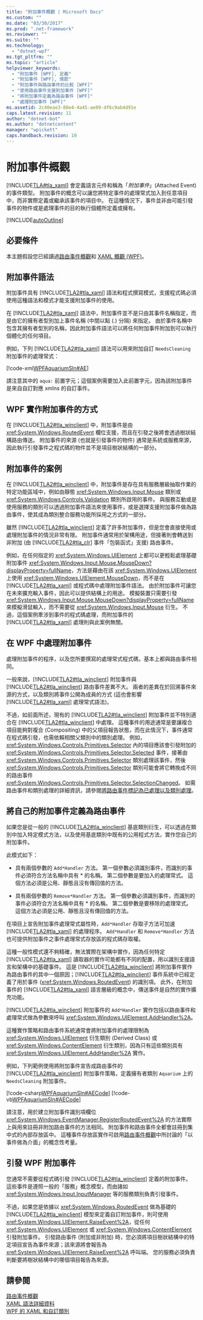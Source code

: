 ```yaml
---
title: "附加事件概觀 | Microsoft Docs"
ms.custom: ""
ms.date: "03/30/2017"
ms.prod: ".net-framework"
ms.reviewer: ""
ms.suite: ""
ms.technology: 
  - "dotnet-wpf"
ms.tgt_pltfrm: ""
ms.topic: "article"
helpviewer_keywords: 
  - "附加事件 [WPF], 定義"
  - "附加事件 [WPF], 情節"
  - "附加事件與路由事件的比較 [WPF]"
  - "使用路由事件支援附加事件 [WPF]"
  - "將附加事件定義為路由事件 [WPF]"
  - "處理附加事件 [WPF]"
ms.assetid: 2c40eae3-80e4-4a45-ae09-df6c9ab4d91e
caps.latest.revision: 11
author: "dotnet-bot"
ms.author: "dotnetcontent"
manager: "wpickett"
caps.handback.revision: 10
---
```

# 附加事件概觀
[!INCLUDE[TLA#tla_xaml](../../../../includes/tlasharptla-xaml-md.md)] 會定義語言元件和稱為「*附加事件*」\(Attached Event\) 的事件類型。  附加事件的概念可以讓您將特定事件的處理常式加入到任意項目中，而非實際定義或繼承該事件的項目中。  在這種情況下，事件並非由可能引發事件的物件或是處理事件的目的執行個體所定義或擁有。  
  
 [!INCLUDE[autoOutline](../Token/autoOutline_md.md)]  
  
<a name="prerequisites"></a>   
## 必要條件  
 本主題假設您已經讀過[路由事件概觀](../../../../docs/framework/wpf/advanced/routed-events-overview.md)和 [XAML 概觀 \(WPF\)](../../../../docs/framework/wpf/advanced/xaml-overview-wpf.md)。  
  
<a name="Syntax"></a>   
## 附加事件語法  
 附加事件具有 [!INCLUDE[TLA2#tla_xaml](../../../../includes/tla2sharptla-xaml-md.md)] 語法和程式撰寫模式，支援程式碼必須使用這種語法和模式才能支援附加事件的使用。  
  
 在 [!INCLUDE[TLA2#tla_xaml](../../../../includes/tla2sharptla-xaml-md.md)] 語法中，附加事件並不是只由其事件名稱指定，而是由它的擁有者型別加上事件名稱 \(中間以點 \(.\) 分隔\) 來指定。  由於事件名稱中包含其擁有者型別的名稱，因此附加事件語法可以將任何附加事件附加到可以執行個體化的任何項目。  
  
 例如，下列 [!INCLUDE[TLA2#tla_xaml](../../../../includes/tla2sharptla-xaml-md.md)] 語法可以用來附加自訂 `NeedsCleaning` 附加事件的處理常式：  
  
 [!code-xml[WPFAquariumSln#AE](../../../../samples/snippets/csharp/VS_Snippets_Wpf/WPFAquariumSln/CSharp/WPFAquarium/Window1.xaml#ae)]  
  
 請注意其中的 `aqua:` 前置字元；這個案例需要加入此前置字元，因為該附加事件是來自自訂對應 xmlns 的自訂事件。  
  
<a name="WPFImplements"></a>   
## WPF 實作附加事件的方式  
 在 [!INCLUDE[TLA2#tla_winclient](../../../../includes/tla2sharptla-winclient-md.md)] 中，附加事件是由 <xref:System.Windows.RoutedEvent> 欄位支援，而且在引發之後將會透過樹狀結構路由傳送。  附加事件的來源 \(也就是引發事件的物件\) 通常是系統或服務來源，因此執行引發事件之程式碼的物件並不是項目樹狀結構的一部分。  
  
<a name="Scenarios"></a>   
## 附加事件的案例  
 在 [!INCLUDE[TLA2#tla_winclient](../../../../includes/tla2sharptla-winclient-md.md)] 中，附加事件是存在具有服務層級抽取作業的特定功能區域中，例如由靜態 <xref:System.Windows.Input.Mouse> 類別或 <xref:System.Windows.Controls.Validation> 類別所啟用的事件。  與服務互動或是使用服務的類別可以透過附加事件語法來使用事件，或是選擇支援附加事件做為路由事件，使其成為類別整合服務功能所採用之方式的一部分。  
  
 雖然 [!INCLUDE[TLA2#tla_winclient](../../../../includes/tla2sharptla-winclient-md.md)] 定義了許多附加事件，但是您會直接使用或處理附加事件的情況非常有限。  附加事件通常用於架構用途，但接著則會轉送到非附加 \(由 [!INCLUDE[TLA2#tla_clr](../../../../includes/tla2sharptla-clr-md.md)] 事件「包裝函式」支援\) 路由事件。  
  
 例如，在任何指定的 <xref:System.Windows.UIElement> 上都可以更輕鬆處理基礎附加事件 <xref:System.Windows.Input.Mouse.MouseDown?displayProperty=fullName>，方法是藉由在該 <xref:System.Windows.UIElement> 上使用 <xref:System.Windows.UIElement.MouseDown>，而不是在 [!INCLUDE[TLA2#tla_xaml](../../../../includes/tla2sharptla-xaml-md.md)] 或程式碼中處理附加事件語法。  由於附加事件可讓您在未來擴充輸入事件，因此可以提供結構上的用途。  模擬裝置只需要引發 <xref:System.Windows.Input.Mouse.MouseDown?displayProperty=fullName> 來模擬滑鼠輸入，而不需要從 <xref:System.Windows.Input.Mouse> 衍生。  不過，這個案例牽涉到事件的程式碼處理，而附加事件的 [!INCLUDE[TLA2#tla_xaml](../../../../includes/tla2sharptla-xaml-md.md)] 處理則與此案例無關。  
  
<a name="Handling"></a>   
## 在 WPF 中處理附加事件  
 處理附加事件的程序，以及您所要撰寫的處理常式程式碼，基本上都與路由事件相同。  
  
 一般來說，[!INCLUDE[TLA2#tla_winclient](../../../../includes/tla2sharptla-winclient-md.md)] 附加事件與 [!INCLUDE[TLA2#tla_winclient](../../../../includes/tla2sharptla-winclient-md.md)] 路由事件差異不大。  兩者的差異在於回溯事件來源的方式，以及類別將事件公開為成員的方式 \(這也會影響 [!INCLUDE[TLA2#tla_xaml](../../../../includes/tla2sharptla-xaml-md.md)] 處理常式語法\)。  
  
 不過，如前面所述，現有的 [!INCLUDE[TLA2#tla_winclient](../../../../includes/tla2sharptla-winclient-md.md)] 附加事件並不特別適合在 [!INCLUDE[TLA2#tla_winclient](../../../../includes/tla2sharptla-winclient-md.md)] 中處理。  這種事件的用途通常是要讓複合項目能夠對複合 \(Compositing\) 中的父項目報告狀態，而在此情況下，事件通常在程式碼引發，也需依賴相關父類別中的類別處理。  例如，<xref:System.Windows.Controls.Primitives.Selector> 內的項目應該會引發附加的 <xref:System.Windows.Controls.Primitives.Selector.Selected> 事件，接著由 <xref:System.Windows.Controls.Primitives.Selector> 類別處理該事件，然後 <xref:System.Windows.Controls.Primitives.Selector> 類別可能會將它轉換成不同的路由事件 <xref:System.Windows.Controls.Primitives.Selector.SelectionChanged>。  如需路由事件和類別處理的詳細資訊，請參閱[將路由事件標記為已處理以及類別處理](../../../../docs/framework/wpf/advanced/marking-routed-events-as-handled-and-class-handling.md)。  
  
<a name="Custom"></a>   
## 將自己的附加事件定義為路由事件  
 如果您是從一般的 [!INCLUDE[TLA2#tla_winclient](../../../../includes/tla2sharptla-winclient-md.md)] 基底類別衍生，可以透過在類別中加入特定模式方法，以及使用基底類別中既有的公用程式方法，實作您自己的附加事件。  
  
 此模式如下：  
  
-   具有兩個參數的 `Add*Handler` 方法。  第一個參數必須識別事件，而識別的事件必須符合方法名稱中具有 \* 的名稱。  第二個參數是要加入的處理常式。  這個方法必須是公用、靜態且沒有傳回值的方法。  
  
-   具有兩個參數的 `Remove*Handler` 方法。  第一個參數必須識別事件，而識別的事件必須符合方法名稱中具有 \* 的名稱。  第二個參數是要移除的處理常式。  這個方法必須是公用、靜態且沒有傳回值的方法。  
  
 在項目上宣告附加事件處理常式屬性時，`Add*Handler` 存取子方法可加速 [!INCLUDE[TLA2#tla_xaml](../../../../includes/tla2sharptla-xaml-md.md)] 的處理程序。  `Add*Handler` 和 `Remove*Handler` 方法也可提供附加事件之事件處理常式存放區的程式碼存取權。  
  
 這種一般性模式還不夠精確，無法實際在架構中實作，因為任何特定 [!INCLUDE[TLA2#tla_xaml](../../../../includes/tla2sharptla-xaml-md.md)] 讀取器的實作可能都有不同的配置，用以識別支援語言和架構中的基礎事件。  這是 [!INCLUDE[TLA2#tla_winclient](../../../../includes/tla2sharptla-winclient-md.md)] 將附加事件實作為路由事件的其中一個原因；[!INCLUDE[TLA2#tla_winclient](../../../../includes/tla2sharptla-winclient-md.md)] 事件系統中已經定義了用於事件 \(<xref:System.Windows.RoutedEvent>\) 的識別項。  此外，在附加事件的 [!INCLUDE[TLA2#tla_xaml](../../../../includes/tla2sharptla-xaml-md.md)] 語言層級的概念中，傳送事件是自然的實作擴充功能。  
  
 [!INCLUDE[TLA2#tla_winclient](../../../../includes/tla2sharptla-winclient-md.md)] 附加事件的 `Add*Handler` 實作包括以路由事件和處理常式做為參數來呼叫 <xref:System.Windows.UIElement.AddHandler%2A>。  
  
 這種實作策略和路由事件系統通常會將附加事件的處理限制為 <xref:System.Windows.UIElement> 衍生類別 \(Derived Class\) 或 <xref:System.Windows.ContentElement> 衍生類別，因為只有這些類別具有 <xref:System.Windows.UIElement.AddHandler%2A> 實作。  
  
 例如，下列範例使用將附加事件宣告成路由事件的 [!INCLUDE[TLA2#tla_winclient](../../../../includes/tla2sharptla-winclient-md.md)] 附加事件策略，定義擁有者類別 `Aquarium` 上的 `NeedsCleaning` 附加事件。  
  
 [!code-csharp[WPFAquariumSln#AECode](../../../../samples/snippets/csharp/VS_Snippets_Wpf/WPFAquariumSln/CSharp/WPFAquariumObjects/Class1.cs#aecode)]
 [!code-vb[WPFAquariumSln#AECode](../../../../samples/snippets/visualbasic/VS_Snippets_Wpf/WPFAquariumSln/visualbasic/wpfaquariumobjects/class1.vb#aecode)]  
  
 請注意，用於建立附加事件識別項欄位 <xref:System.Windows.EventManager.RegisterRoutedEvent%2A> 的方法實際上與用來註冊非附加路由事件的方法相同。  附加事件和路由事件全都會註冊到集中式的內部存放區中。  這種事件存放區實作可啟用[路由事件概觀](../../../../docs/framework/wpf/advanced/routed-events-overview.md)中所討論的「以事件做為介面」的概念性考量。  
  
<a name="Raising"></a>   
## 引發 WPF 附加事件  
 您通常不需要從程式碼引發 [!INCLUDE[TLA2#tla_winclient](../../../../includes/tla2sharptla-winclient-md.md)] 定義的附加事件。  這些事件是遵照一般的「服務」概念模型，而由諸如 <xref:System.Windows.Input.InputManager> 等的服務類別負責引發事件。  
  
 不過，如果您是依據以 <xref:System.Windows.RoutedEvent> 做為基礎的 [!INCLUDE[TLA2#tla_winclient](../../../../includes/tla2sharptla-winclient-md.md)] 模型來定義自訂附加事件，則可使用 <xref:System.Windows.UIElement.RaiseEvent%2A>，從任何 <xref:System.Windows.UIElement> 或 <xref:System.Windows.ContentElement> 引發附加事件。  引發路由事件 \(附加或非附加\) 時，您必須將項目樹狀結構中的特定項目宣告為事件來源；該來源將會報告為 <xref:System.Windows.UIElement.RaiseEvent%2A> 呼叫端。  您的服務必須負責判斷要將樹狀結構中的哪個項目報告為來源。  
  
## 請參閱  
 [路由事件概觀](../../../../docs/framework/wpf/advanced/routed-events-overview.md)   
 [XAML 語法詳細資料](../../../../docs/framework/wpf/advanced/xaml-syntax-in-detail.md)   
 [WPF 的 XAML 和自訂類別](../../../../docs/framework/wpf/advanced/xaml-and-custom-classes-for-wpf.md)